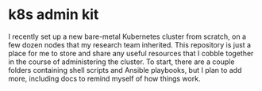 # k8s admin kit

I recently set up a new bare-metal Kubernetes cluster from scratch, on a few
dozen nodes that my research team inherited. This repository is just a place for
me to store and share any useful resources that I cobble together in the course
of administering the cluster. To start, there are a couple folders containing
shell scripts and Ansible playbooks, but I plan to add more, including docs to
remind myself of how things work.
